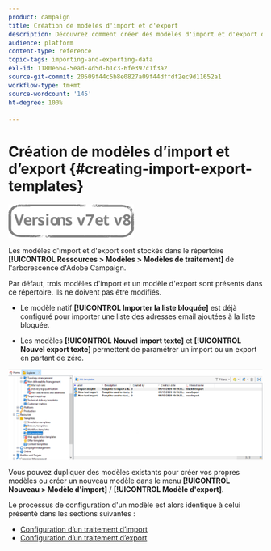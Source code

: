 ```yaml
---
product: campaign
title: Création de modèles d'import et d'export
description: Découvrez comment créer des modèles d'import et d'export dans Campaign Classic.
audience: platform
content-type: reference
topic-tags: importing-and-exporting-data
exl-id: 1180e664-5ead-4d5d-b1c3-6fe397c1f3a2
source-git-commit: 20509f44c5b8e0827a09f44dffdf2ec9d11652a1
workflow-type: tm+mt
source-wordcount: '145'
ht-degree: 100%

---
```


# Création de modèles d’import et d’export {#creating-import-export-templates}

![](../../assets/common.svg)

Les modèles d&#39;import et d&#39;export sont stockés dans le répertoire **[!UICONTROL Ressources > Modèles > Modèles de traitement]** de l&#39;arborescence d&#39;Adobe Campaign.

Par défaut, trois modèles d&#39;import et un modèle d&#39;export sont présents dans ce répertoire. Ils ne doivent pas être modifiés.

* Le modèle natif **[!UICONTROL Importer la liste bloquée]** est déjà configuré pour importer une liste des adresses email ajoutées à la liste bloquée.

* Les modèles **[!UICONTROL Nouvel import texte]** et **[!UICONTROL Nouvel export texte]** permettent de paramétrer un import ou un export en partant de zéro.

![](assets/s_ncs_user_export_wizard_template_create.png)

Vous pouvez dupliquer des modèles existants pour créer vos propres modèles ou créer un nouveau modèle dans le menu **[!UICONTROL Nouveau > Modèle d&#39;import]** / **[!UICONTROL Modèle d&#39;export]**.

Le processus de configuration d&#39;un modèle est alors identique à celui présenté dans les sections suivantes :

* [Configuration d’un traitement d’import](../../platform/using/executing-import-jobs.md)
* [Configuration d’un traitement d’export](../../platform/using/executing-export-jobs.md)
